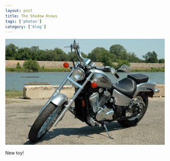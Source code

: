 ```yaml
---
layout: post
title: The Shadow Knows
tags: ['photos']
category: ['blog']
---
```


![Shadow :: Nikon D70 : 1/250s : f/11 : ISO 200](/media/2006/07/shadow.jpg)

New toy!

